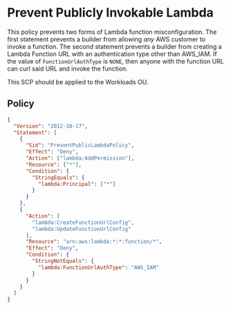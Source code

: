 # Prevent Publicly Invokable Lambda

This policy prevents two forms of Lambda function misconfiguration. The first statement prevents a builder from allowing _any_ AWS customer to invoke a function. The second statement prevents a builder from creating a Lambda Function URL with an authentication type other than AWS_IAM. If the value of `FunctionUrlAuthType` is `NONE`, then anyone with the function URL can curl said URL and invoke the function.

This SCP should be applied to the Workloads OU.

## Policy
```json
{
  "Version": "2012-10-17",
  "Statement": [
    {
      "Sid": "PreventPublicLambdaPolicy",
      "Effect": "Deny",
      "Action": ["lambda:AddPermission"],
      "Resource": ["*"],
      "Condition": {
        "StringEquals": {
          "lambda:Principal": ["*"]
        }
      }
    },
    {
      "Action": [
        "lambda:CreateFunctionUrlConfig",
        "lambda:UpdateFunctionUrlConfig"
      ],
      "Resource": "arn:aws:lambda:*:*:function/*",
      "Effect": "Deny",
      "Condition": {
        "StringNotEquals": {
          "lambda:FunctionUrlAuthType": "AWS_IAM"
        }
      }
    }
  ]
}

```